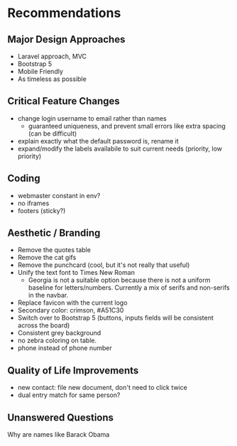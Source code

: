# Recommendations

## Major Design Approaches
- Laravel approach, MVC
- Bootstrap 5
- Mobile Friendly
- As timeless as possible

## Critical Feature Changes
- change login username to email rather than names
    - guaranteed uniqueness, and prevent small errors like extra spacing (can be difficult)
- explain exactly what the default password is, rename it
- expand/modify the labels availabile to suit current needs (priority, low priority)

## Coding
- webmaster constant in env?
- no iframes
- footers (sticky?)

## Aesthetic / Branding
- Remove the quotes table
- Remove the cat gifs
- Remove the punchcard (cool, but it's not really that useful)
- Unify the text font to Times New Roman
    - Georgia is not a suitable option because there is not a uniform baseline for letters/numbers. Currently a mix of serifs and non-serifs in the navbar.
- Replace favicon with the current logo
- Secondary color: crimson, #A51C30
- Switch over to Bootstrap 5 (buttons, inputs fields will be consistent across the board)
- Consistent grey background
- no zebra coloring on table. 
- phone instead of phone number

## Quality of Life Improvements
- new contact: file new document, don't need to click twice
- dual entry match for same person?

## Unanswered Questions
Why are names like Barack Obama







